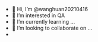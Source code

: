 - 👋 Hi, I’m @wanghuan20210416
- 👀 I’m interested in QA 
- 🌱 I’m currently learning ...
- 💞️ I’m looking to collaborate on ...
- 
<!---
wanghuan20210416/wanghuan20210416 is a ✨ special ✨ repository because its `README.md` (this file) appears on your GitHub profile.
You can click the Preview link to take a look at your changes.
--->
